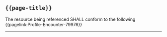 ## <code>{{page-title}}</code>

The resource being referenced SHALL conform to the following {{pagelink:Profile-Encounter-79976}}

---
